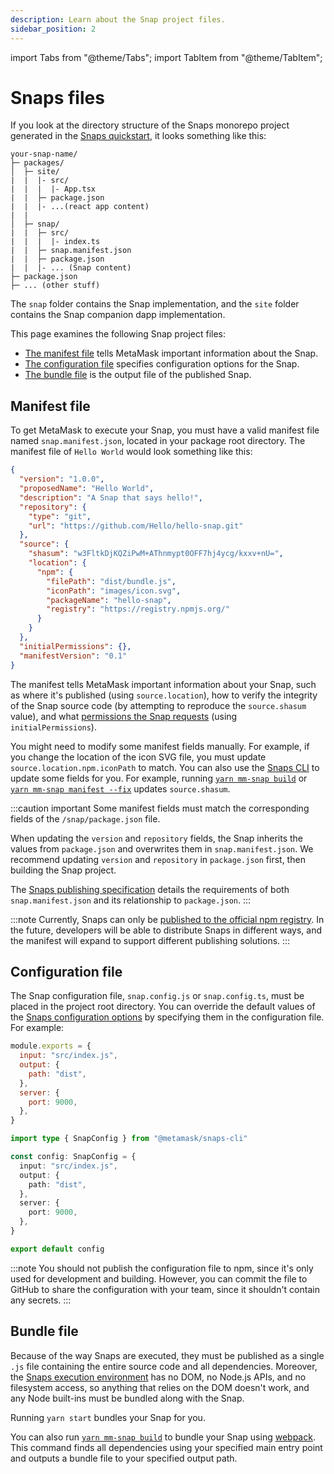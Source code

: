 ```yaml
---
description: Learn about the Snap project files.
sidebar_position: 2
---
```


import Tabs from "@theme/Tabs";
import TabItem from "@theme/TabItem";

# Snaps files

If you look at the directory structure of the Snaps monorepo project generated in the
[Snaps quickstart](../../get-started/quickstart.md), it looks something like this:

```text
your-snap-name/
├─ packages/
│  ├─ site/
|  |  |- src/
|  |  |  |- App.tsx
|  |  ├─ package.json
|  |  |- ...(react app content)
|  |
│  ├─ snap/
|  |  ├─ src/
|  |  |  |- index.ts
|  |  ├─ snap.manifest.json
|  |  ├─ package.json
|  |  |- ... (Snap content)
├─ package.json
├─ ... (other stuff)
```

The `snap` folder contains the Snap implementation, and the `site` folder contains the Snap
companion dapp implementation.

This page examines the following Snap project files:

- [The manifest file](#manifest-file) tells MetaMask important information about the Snap.
- [The configuration file](#configuration-file) specifies configuration options for the Snap.
- [The bundle file](#bundle-file) is the output file of the published Snap.

## Manifest file

To get MetaMask to execute your Snap, you must have a valid manifest file named `snap.manifest.json`,
located in your package root directory.
The manifest file of `Hello World` would look something like this:

```json title="snap.manifest.json"
{
  "version": "1.0.0",
  "proposedName": "Hello World",
  "description": "A Snap that says hello!",
  "repository": {
    "type": "git",
    "url": "https://github.com/Hello/hello-snap.git"
  },
  "source": {
    "shasum": "w3FltkDjKQZiPwM+AThnmypt0OFF7hj4ycg/kxxv+nU=",
    "location": {
      "npm": {
        "filePath": "dist/bundle.js",
        "iconPath": "images/icon.svg",
        "packageName": "hello-snap",
        "registry": "https://registry.npmjs.org/"
      }
    }
  },
  "initialPermissions": {},
  "manifestVersion": "0.1"
}
```

The manifest tells MetaMask important information about your Snap, such as where it's published
(using `source.location`), how to verify the integrity of the Snap source code (by attempting to
reproduce the `source.shasum` value), and what
[permissions the Snap requests](../../how-to/request-permissions.md) (using `initialPermissions`).

You might need to modify some manifest fields manually.
For example, if you change the location of the icon SVG file, you must update
`source.location.npm.iconPath` to match.
You can also use the [Snaps CLI](../../reference/cli/subcommands.md) to update some fields for you.
For example, running [`yarn mm-snap build`](../../reference/cli/subcommands.md#b-build) or
[`yarn mm-snap manifest --fix`](../../reference/cli/subcommands.md#m-manifest) updates `source.shasum`.

:::caution important
Some manifest fields must match the corresponding fields of the `/snap/package.json` file.

When updating the `version` and `repository` fields, the Snap inherits the values from `package.json`
and overwrites them in `snap.manifest.json`.
We recommend updating `version` and `repository` in `package.json` first, then building the Snap project.

The [Snaps publishing specification](https://github.com/MetaMask/SIPs/blob/main/SIPS/sip-9.md)
details the requirements of both `snap.manifest.json` and its relationship to `package.json`.
:::

:::note
Currently, Snaps can only be
[published to the official npm registry](https://docs.npmjs.com/packages-and-modules/contributing-packages-to-the-registry).
In the future, developers will be able to distribute Snaps in different ways, and the manifest will
expand to support different publishing solutions.
:::

## Configuration file

The Snap configuration file, `snap.config.js` or `snap.config.ts`, must be placed in the project
root directory.
You can override the default values of the
[Snaps configuration options](../../reference/cli/options.md) by specifying them in the
configuration file.
For example:

<Tabs>
<TabItem value="JavaScript">

```javascript title="snap.config.js"
module.exports = {
  input: "src/index.js",
  output: {
    path: "dist",
  },
  server: {
    port: 9000,
  },
}
```

</TabItem>
<TabItem value="TypeScript">

```typescript title="snap.config.ts"
import type { SnapConfig } from "@metamask/snaps-cli"

const config: SnapConfig = {
  input: "src/index.js",
  output: {
    path: "dist",
  },
  server: {
    port: 9000,
  },
}

export default config
```

</TabItem>
</Tabs>

:::note
You should not publish the configuration file to npm, since it's only used for development and
building.
However, you can commit the file to GitHub to share the configuration with your team, since it
shouldn't contain any secrets.
:::

## Bundle file

Because of the way Snaps are executed, they must be published as a single `.js` file containing the
entire source code and all dependencies.
Moreover, the [Snaps execution environment](execution-environment.md) has no DOM, no Node.js
APIs, and no filesystem access, so anything that relies on the DOM doesn't work, and any Node
built-ins must be bundled along with the Snap.

Running `yarn start` bundles your Snap for you.

You can also run [`yarn mm-snap build`](../../reference/cli/subcommands.md#b-build) to bundle your
Snap using [webpack](https://webpack.js.org/).
This command finds all dependencies using your specified main entry point and outputs a bundle
file to your specified output path.
